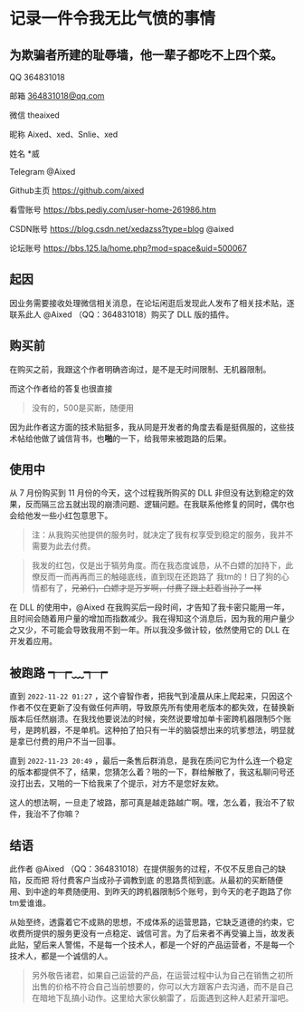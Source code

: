 # 记录一件令我无比气愤的事情 

## 为欺骗者所建的耻辱墙，他一辈子都吃不上四个菜。
QQ 364831018

邮箱 364831018@qq.com

微信  theaixed

昵称 Aixed、xed、Snlie、xed

姓名 *威

Telegram @Aixed

Github主页  https://github.com/aixed

看雪账号  https://bbs.pediy.com/user-home-261986.htm

CSDN账号  https://blog.csdn.net/xedazss?type=blog @aixed

论坛账号  https://bbs.125.la/home.php?mod=space&uid=500067

## 起因
因业务需要接收处理微信相关消息，在论坛闲逛后发现此人发布了相关技术贴，逐联系此人 @Aixed （QQ：364831018）购买了 DLL 版的插件。

## 购买前
在购买之前，我跟这个作者明确咨询过，是不是无时间限制、无机器限制。

而这个作者给的答复也很直接

> 没有的，500是买断，随便用

因为此作者这方面的技术贴挺多，我从同是开发者的角度去看是挺佩服的，这些技术帖给他做了诚信背书，也**啪**的一下，给我带来被跑路的后果。

## 使用中
从 7 月份购买到 11 月份的今天，这个过程我所购买的 DLL 非但没有达到稳定的效果，反而隔三岔五就出现的崩溃问题、逻辑问题。在我联系他修复的同时，偶尔也会给他发一些小红包意思下。


> 注：从我购买他提供的服务时，就决定了我有权享受到稳定的服务，我并不需要为此去付费。

> 我发的红包，仅是出于犒劳角度。而在我态度诚恳，从不白嫖的加持下，此僚反而一而再再而三的触碰底线，直到现在还跑路了 我tm的！日了狗的心情都有了，~~兄弟们，白嫖才是万岁啊，付费了跟上赶着当孙子一样~~

在 DLL 的使用中，@Aixed 在我购买后一段时间，才告知了我卡密只能用一年，且时间会随着用户量的增加而指数减少。我在得知这个消息后，因为我的用户量少之又少，不可能会导致我用不到一年。所以我没多做计较，依然使用它的 DLL 在开发着应用。

## 被跑路 ┭┮﹏┭┮
直到 `2022-11-22 01:27` ，这个睿智作者，把我气到凌晨从床上爬起来，只因这个作者不仅在更新了没有做任何声明，导致原先所有使用老版本的都失效，在替换新版本后任然崩溃。在我找他要说法的时候，突然说要增加单卡密跨机器限制5个账号，是跨机器，不是单机。这种拍了拍只有一半的脑袋想出来的坑爹想法，明显就是拿已付费的用户不当一回事。

直到 `2022-11-23 20:49` ，最后一条售后群消息，是我在质问它为什么连一个稳定的版本都提供不了，结果，您猜怎么着？啪的一下，群给解散了，我这私聊问号还没打出去，又啪的一下给我来了个提示，对方不是您好友欸。

这人的想法啊，一旦走了坡路，那可真是越走路越广啊。嘿，怎么着，我治不了软件，我治不了你嘛？

## 结语
此作者 @Aixed （QQ：364831018）在提供服务的过程，不仅不反思自己的缺陷，反而把 将付费客户当成孙子调教到底 的思路贯彻到底。从最初的买断随便用、到中途的年费随便用、到昨天的跨机器限制5个账号，到今天的老子跑路了你tm爱谁谁。

从始至终，透露着它不成熟的思想，不成体系的运营思路，它缺乏道德的约束，它收费所提供的服务更没有一点稳定、诚信可言。为了后来者不再受骗上当，故发表此贴，望后来人警惕，不是每一个技术人，都是一个好的产品运营者，不是每一个技术人，都是一个诚信的人。

> 另外敬告诸君，如果自己运营的产品，在运营过程中认为自己在销售之初所出售的价格不符合自己当前想要的，你可以大方跟客户去沟通，而不是自己在暗地下乱搞小动作。这里给大家伙躺雷了，后面遇到这种人赶紧开溜吧。

